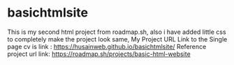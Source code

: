 # basichtmlsite
This is my second html project from roadmap.sh, also i have added little css to completely make the project look same,
My Project URL Link to the Single page cv is link : https://husainweb.github.io/basichtmlsite/
Reference project url link: https://roadmap.sh/projects/basic-html-website
